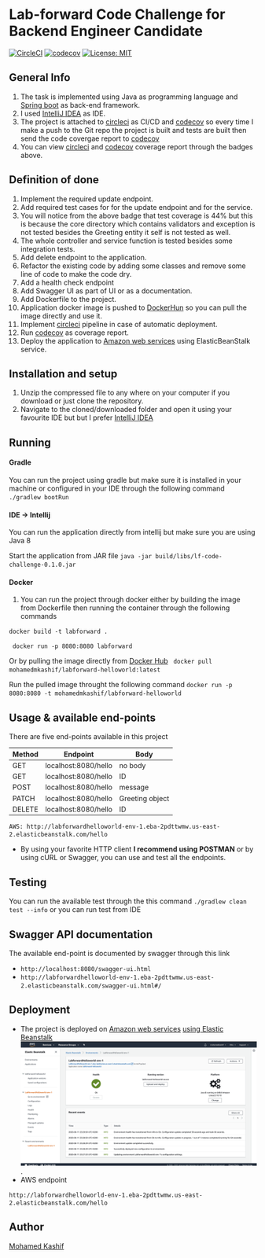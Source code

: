 # Lab-forward Code Challenge for Backend Engineer Candidate


[![CircleCI](https://circleci.com/gh/circleci/circleci-docs.svg?style=svg)](https://circleci.com/gh/mohamedelkashif/lf-code-challenge)  [![codecov](https://codecov.io/gh/mohamedelkashif/lf-code-challenge/branch/master/graph/badge.svg)](https://codecov.io/gh/mohamedelkashif/lf-code-challenge/) 
[![License: MIT](https://img.shields.io/badge/License-MIT-yellow.svg)](https://opensource.org/licenses/MIT)


## General Info
1. The task is implemented using Java as programming language and [Spring boot](http://spring.io/projects/spring-boot) as back-end framework.
2. I used [IntelliJ IDEA](https://www.jetbrains.com/idea/) as IDE.
3. The project is attached to [circleci](https://circleci.com/) as CI/CD and [codecov](https://codecov.io/) so every time I make a push to the Git repo the project is built and tests are built then send the code covergae report to [codecov](https://codecov.io/)
4. You can view [circleci](https://circleci.com/) and [codecov](https://codecov.io/) coverage report through the badges above.


## Definition of done
1. Implement the required update endpoint.
2. Add required test cases for for the update endpoint and for the service.
3. You will notice from the above badge that test coverage is 44% but this is because the core directory which contains validators and exception is not tested besides the Greeting entity it self is not tested as well.
4. The whole controller and service function is tested besides some integration tests.
5. Add delete endpoint to the application.
6. Refactor the existing code by adding some classes and remove some line of code to make the code dry.
7. Add a health check endpoint
8. Add Swagger UI as part of UI or as a documentation.
9. Add Dockerfile to the project.
10. Application docker image is pushed to [DockerHun](https://hub.docker.com/) so you can pull the image directly and use it.
11. Implement [circleci](https://circleci.com/) pipeline in case of automatic deployment.
12. Run [codecov](https://codecov.io/) as coverage report.
13. Deploy the application to [Amazon web services](https://aws.amazon.com/) using ElasticBeanStalk service.


## Installation and setup
1. Unzip the compressed file to any where on your computer if you download or just clone the repository.
2. Navigate to the cloned/downloaded folder and open it using your favourite IDE but but I prefer [IntelliJ IDEA](https://www.jetbrains.com/idea/)

## Running

#### Gradle
You can run the project using gradle but make sure it is installed in your machine or configured in your IDE through the following command
`./gradlew bootRun` 

#### IDE -> Intellij
You can run the application directly from intellij but make sure you are using Java 8

Start the application from JAR file
`java -jar build/libs/lf-code-challenge-0.1.0.jar`

#### Docker
1. You can run the project through docker either by building the image from Dockerfile then running the container through the following commands
```
docker build -t labforward .
```
```
 docker run -p 8080:8080 labforward
```
 Or by pulling the image directly from [Docker Hub](https://hub.docker.com/) `
docker pull mohamedmkashif/labforward-helloworld:latest`

Run the pulled image throught the following command `docker run -p 8080:8080 -t mohamedmkashif/labforward-helloworld`

## Usage & available end-points
There are five end-points available in this project

| Method        | Endpoint              | Body            |
| ------------- |:---------------------:| --------------- |   
| GET           | localhost:8080/hello  | no body         |
| GET           | localhost:8080/hello  | ID              |
| POST          | localhost:8080/hello  | message         |
| PATCH         | localhost:8080/hello  | Greeting object |
| DELETE        | localhost:8080/hello  | ID              |

```
AWS: http://labforwardhelloworld-env-1.eba-2pdttwmw.us-east-2.elasticbeanstalk.com/hello
```


- By using your favorite HTTP client **I recommend using POSTMAN** or by using cURL or Swagger, you can use and test all the endpoints.


## Testing
You can run the available test through the this command `./gradlew clean test --info` or you can run test from IDE

## Swagger API documentation
The available end-point is documented by swagger through this link 

- `http://localhost:8080/swagger-ui.html`
- `http://labforwardhelloworld-env-1.eba-2pdttwmw.us-east-2.elasticbeanstalk.com/swagger-ui.html#/`

## Deployment
* The project is deployed on [Amazon web services](https://aws.amazon.com/) [using Elastic Beanstalk](https://aws.amazon.com/elasticbeanstalk/) ![AWS deployment](/docs/AWS-deployment.png).
* AWS endpoint 
```
http://labforwardhelloworld-env-1.eba-2pdttwmw.us-east-2.elasticbeanstalk.com/hello
```

## Author
[Mohamed Kashif](mailto:mohammedd.kashiff@gmail.com)


